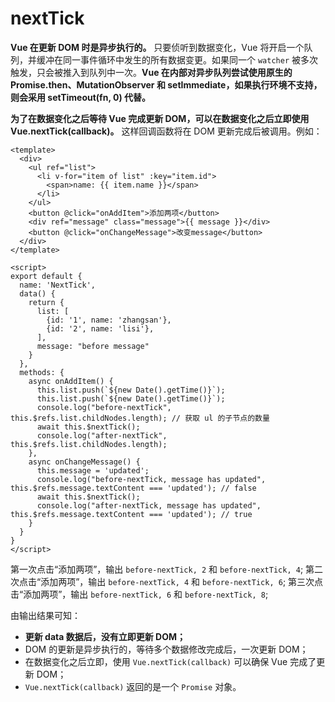 # nextTick

**Vue 在更新 DOM 时是异步执行的。** 只要侦听到数据变化，Vue 将开启一个队列，并缓冲在同一事件循环中发生的所有数据变更。如果同一个 `watcher` 被多次触发，只会被推入到队列中一次。**Vue 在内部对异步队列尝试使用原生的 Promise.then、MutationObserver 和 setImmediate，如果执行环境不支持，则会采用 setTimeout(fn, 0) 代替。**

**为了在数据变化之后等待 Vue 完成更新 DOM，可以在数据变化之后立即使用 Vue.nextTick(callback)。** 这样回调函数将在 DOM 更新完成后被调用。例如：

```vue
<template>
  <div>
    <ul ref="list">
      <li v-for="item of list" :key="item.id">
        <span>name: {{ item.name }}</span>
      </li>
    </ul>
    <button @click="onAddItem">添加两项</button>
    <div ref="message" class="message">{{ message }}</div>
    <button @click="onChangeMessage">改变message</button>
  </div>
</template>

<script>
export default {
  name: 'NextTick',
  data() {
    return {
      list: [
        {id: '1', name: 'zhangsan'},
        {id: '2', name: 'lisi'},
      ],
      message: "before message"
    }
  },
  methods: {
    async onAddItem() {
      this.list.push(`${new Date().getTime()}`);
      this.list.push(`${new Date().getTime()}`);
      console.log("before-nextTick", this.$refs.list.childNodes.length); // 获取 ul 的子节点的数量
      await this.$nextTick();
      console.log("after-nextTick", this.$refs.list.childNodes.length);
    },
    async onChangeMessage() {
      this.message = 'updated';
      console.log("before-nextTick, message has updated", this.$refs.message.textContent === 'updated'); // false
      await this.$nextTick();
      console.log("after-nextTick, message has updated", this.$refs.message.textContent === 'updated'); // true
    }
  }  
}
</script>
```

第一次点击“添加两项”，输出 `before-nextTick, 2` 和 `before-nextTick, 4`;
第二次点击“添加两项”，输出 `before-nextTick, 4` 和 `before-nextTick, 6`;
第三次点击“添加两项”，输出 `before-nextTick, 6` 和 `before-nextTick, 8`;

由输出结果可知：

- **更新 data 数据后，没有立即更新 DOM；**
- DOM 的更新是异步执行的，等待多个数据修改完成后，一次更新 DOM；
- 在数据变化之后立即，使用 `Vue.nextTick(callback)` 可以确保 Vue 完成了更新 DOM；
- `Vue.nextTick(callback)` 返回的是一个 `Promise` 对象。
